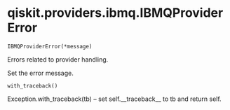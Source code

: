 # qiskit.providers.ibmq.IBMQProviderError



`IBMQProviderError(*message)`

Errors related to provider handling.

Set the error message.



`with_traceback()`

Exception.with\_traceback(tb) – set self.\_\_traceback\_\_ to tb and return self.
